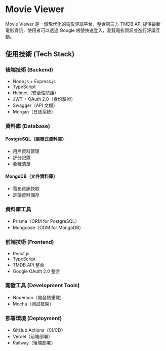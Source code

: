 # Movie Viewer

Movie Viewer 是一個現代化的電影評論平台，整合第三方 TMDB API 提供最新電影資訊，使用者可以透過 Google 帳號快速登入，瀏覽電影資訊並進行評論互動。

## 使用技術 (Tech Stack)

### 後端技術 (Backend)
- Node.js + Express.js
- TypeScript
- Helmet（安全性防護）
- JWT + OAuth 2.0（身份驗證）
- Swagger（API 文檔）
- Morgan（日誌系統）

### 資料庫 (Database)
#### PostgreSQL（關聯式資料庫）
- 用戶資料管理
- 評分記錄
- 收藏清單

#### MongoDB（文件資料庫）
- 電影資訊快取
- 評論資料儲存

### 資料庫工具
- Prisma（ORM for PostgreSQL）
- Mongoose（ODM for MongoDB）

### 前端技術 (Frontend)
- React.js
- TypeScript
- TMDB API 整合
- Google OAuth 2.0 整合

### 開發工具 (Development Tools)
- Nodemon（開發熱重載）
- Mocha（測試框架）

### 部署環境 (Deployment)
- GitHub Actions（CI/CD）
- Vercel（前端部署）
- Railway（後端部署）